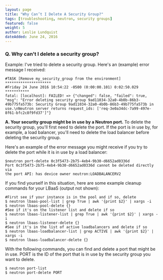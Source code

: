 ```yaml
---
layout: page
title: "Why Can’t I Delete A Security Group?"
tags: [troubleshooting, neutron, security groups]
featured: false
weight: 5
author: Leslie Lundquist
dateAdded: June 24, 2016
---
```


### Q. Why can't I delete a security group?

Example: I've tried to delete a security group. Here's an (example) error message I received:

```
#TASK [Remove my_security_group from the environment] *********************
#Friday 24 June 2016 10:54:22 -0500 (0:00:00.101) 0:02:50.029 ***********
fatal: [localhost]: FAILED! => {"changed": false, "failed": true, "msg": "Error deleting security group 9ad11034-32a0-4b0b-86b3-49b775fa573b: Security Group 9ad11034-32a0-4b0b-86b3-49b775fa573b in use.\nNeutron server returns request_ids: ['req-3e0a34dc-7a99-497e-8f61-bfc2c8f9fd37']"}
```

**A. Your security group might be in use by a Neutron port.** To delete the security group, you'll first need to delete the port. If the port is in use by, for example, a load balancer, you'll need to delete the load balancer before deleting the security group.

Here's an example of the error message you might receive if you try to delete the port while it is in use by a load balancer:
```
$neutron port-delete 0c3f5473-2b75-4eb4-9b30-d6652ad0336d
Port 0c3f5473-2b75-4eb4-9b30-d6652ad0336d cannot be deleted directly via
the port API: has device owner neutron:LOADBALANCERV2
```

If you find yourself in this situation, here are some example cleanup commands for your LBaaS (output not shown):

```
#First see if your instance is in the pool and if so, delete
$ neutron lbaas-pool-list | grep True | awk '{print $2}' | xargs -i  
$ neutron lbaas-pool-delete {}
#See if it's on the listener list and delete if so
$ neutron lbaas-listener-list | grep True | awk '{print $2}' | xargs -i 
$ neutron lbaas-listener-delete {} 
#See if it's in the list of active loadbalancers and delete if so
$ neutron lbaas-loadbalancer-list | grep ACTIVE | awk '{print $2}' | xargs -i 
$ neutron lbaas-loadbalancer-delete {} 
```

With the following commands, you can find and delete a port that might be in use. PORT is the ID of the port that is in use by the security group you want to delete.

```
$ neutron port-list
$ neutron port-delete PORT
```



